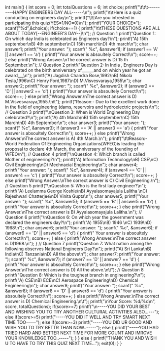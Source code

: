 int main()
{
    int score = 0;
    int totalQuestions = 6;
    int choice;
printf("\t\t\t----------HAPPY ENGINEERS DAY ALL------\n");
printf("\t\tHere is a quiz conducting on engineers day\n");
printf("\t\tAre you intrested in participating this quiz(YES=1/NO=0)\n");
printf("YOUR CHOICE=");
scanf("%d",&choice);
if(choice==1)
{
 printf("\t\tTHESE QUESTIONS ARE ALL ABOUT TODAY[--ENGINEER'S DAY--]\n");
 // Question 1
 printf("Question 1: On which day India is celebrated as Engineers day?\n");
 printf("A) 15th september\nB) 4th september\nC) 15th march\nD) 4th march\n");
 char answer1;
 printf("Your answer: ");
 scanf(" %c", &answer1);
 if (answer1 == 'A' || answer1 == 'a')
 {
    printf("Your answer is absoultely Correct!\n");
    score++;
 }
 else
   printf("Wrong Answer.\nThe correct answer is D) 15 th September.\n");
 // Question 2
 printf("Question 2: In India , Engineers Day is celebrated on the birth anniversary of______and on which year he got an award___\n");
 printf("A) Jagdish Chandra Bose,1992\nB) Nikola Tesla,1996\nC) Henry Ford,1987\nD) M.Visvesvaraya,1955\n");
 char answer2;
 printf("Your answer: ");
 scanf(" %c", &answer2);
 if (answer2 == 'D' || answer2 == 'd')
 {
    printf("Your answer is absoultely Correct!\n");
    score++;
 }
 else
   printf("Wrong Answer.\nThe correct answer is D) M.Visvesvaraya,1955.\n\t");
 printf("Reason:- Due to the excellent work done in the field of engineering (dams, reservoirs and hydroelectric projects)\n");
  // Question 3
 printf("\nQuestion 3: When is World Engineering Day celebrated?\n");
 printf("A) 4th March\nB) 15th september\nC) 15th March\nD) 4th September\n");
 char answer3;
 printf("Your answer: ");
 scanf(" %c", &answer3);
 if (answer3 == 'A' || answer3 == 'a')
 {
    printf("Your answer is absoultely Correct!\n");
    score++;
 }
 else
   printf("Wrong Answer.\nThe correct answer is A) 4th March.\n");
 printf("\t\tReason:- World Federation Of Engineering Organizations(WFEO)is leading the proposal to declare 4th March, the anniversary of the founding of WFEO\n");
 // Question 4
 printf("\nQuestion 4: Which branch is called Mother of engineering?\n");
 printf("A) Information Technology\nB) CSE\nC) Civil Engineering\nD) Mechnacial Engineering\n");
 char answer4;
 printf("Your answer: ");
 scanf(" %c", &answer4);
 if (answer4 == 'C' || answer4 == 'c') {
        printf("Your answer is absoultely Correct!\n");
        score++;
 }
 else
   printf("Wrong Answer.\nThe correct answer is C) Civil Engineering.\n");
 // Question 5
 printf("\nQuestion 5: Who is the first lady engineer?\n");
 printf("A) Leelamma George Koshie\nB) Ayyalasomayajula Lalitha \nC) Rajeshwari Chatterjee\nD) Vinita Gupta\n");
 char answer5;
 printf("Your answer: ");
 scanf(" %c", &answer5);
 if (answer5 == 'B' || answer5 == 'b')
 {
    printf("Your answer is absoultely Correct!\n");
    score++;
 }
 else
  printf("Wrong Answer.\nThe correct answer is B) Ayyalasomayajula Lalitha.\n");
 // Question 6
 printf("\nQuestion 6: On which year the government was declared the engineers day?\n");
 printf("A) 1955\nB) 1946 \nC) 1939\nD) 1968\n");
 char answer6;
 printf("Your answer: ");
 scanf(" %c", &answer6);
 if (answer6 == 'D' || answer6 == 'd') {
    printf(" Your answer is absoultely Correct!\n");
    score++;
 }
 else
 {
    printf("Wrong Answer.\nThe correct answer is D)1968.\n");
 }
 // Question 7
 printf("Question 7: What nation among the following observes National Engineers Day?\n");
 printf("A) Sri Lanka\nB) India\nC) Tanzania\nD) All the above\n");
 char answer7;
 printf("Your answer: ");
 scanf(" %c", &answer7);
 if (answer7 == 'D' || answer7 == 'd')
 {
    printf("Your answer is absoultely Correct!\n");
    score++;
 }
 else
   printf("Wrong Answer.\nThe correct answer is D) All the above.\n\t");
 // Question 8
 printf("Question 8: Which is the toughest branch in engineering?\n");
 printf("A) CSE\nB) ECE\nC) Aerospace Engineering\nD) Chemical Engineering\n");
 char answer8;
 printf("Your answer: ");
 scanf(" %c", &answer8);
 if (answer8 == 'D' || answer8 == 'd')
 {
    printf("Your answer is absoultely Correct!\n");
    score++;
 }
 else
   printf("Wrong Answer.\nThe correct answer is D) Chemical Engineering.\n\t");
 printf("\nYour Score: %d/%d\n", score, totalQuestions);
 if(score>=7)
 printf("\n-----YOU DID YOUR BEST AND WISHING YOU TO TRY ANOTHER CULTURAL ACTIVITIES ALSO...---");
 else if(score>=5)
 printf("-----YOU DID IT WELL AND TRY SMART NEXT TIME TOO-----");
 else if(score>=3)
 printf("-----YOU DID UR GOOD AND WISH YOU TO TRY BETTR THAN NOW..-----");
 else
 {
    printf("-----YOU HAD TRIED HARD  AND BETTER NEXT TIME FOR MORE COUNT AND IMROVE YOUR KNOWLEDGE TOO..-----");
 }
 }
else
{
    printf("THANK YOU AND WISH U TO HAVE TO TRY THIS QUIZ NEXT TIME...");
    exit(0);
}
}
